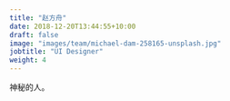 ```yaml
---
title: "赵方舟"
date: 2018-12-20T13:44:55+10:00
draft: false
image: "images/team/michael-dam-258165-unsplash.jpg"
jobtitle: "UI Designer"
weight: 4
---
```


神秘的人。
